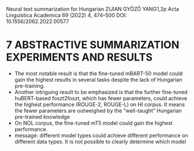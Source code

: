 Neural text summarization for Hungarian
ZIJIAN GYŐZŐ YANG1,2p
Acta Linguistica Academica 69 (2022) 4, 474–500 DOI: 10.1556/2062.2022.00577

# 7 ABSTRACTIVE SUMMARIZATION EXPERIMENTS AND RESULTS

* The most notable result is that the fine-tuned mBART-50 model could gain the
  highest results in several tasks despite the lack of Hungarian pre-training.
* Another intriguing result to be emphasized is that the further fine-tuned
  huBERT-based foszt2foszt, which has fewer parameters, could achieve the
  highest performance (ROUGE-2, ROUGE-L) on HI corpus. It means the fewer
  parameters are outweighed by the “well-taught” Hungarian pre-trained
  knowledge
* On NOL corpus, the fine-tuned mT5 model could gain the highest performance.
* message: different model types could achieve different performance on
  different data types. It is not possible to clearly determine which model
